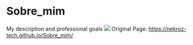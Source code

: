 # Sobre_mim
My description and professional goals
<img src ="https://github.com/Nekroz-Tech/Sobre_mim/blob/main/Print_sobre_mim.png?raw=true">
Original Page: https://nekroz-tech.github.io/Sobre_mim/
